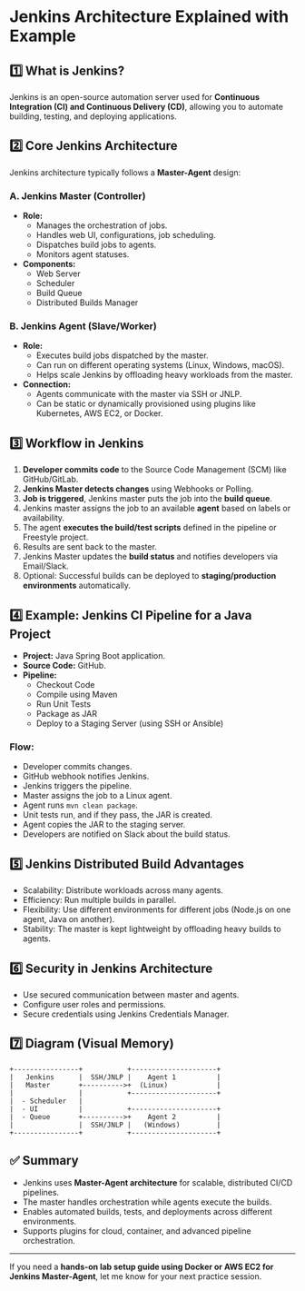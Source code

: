 # Jenkins Architecture Explained with Example

## 1️⃣ What is Jenkins?

Jenkins is an open-source automation server used for **Continuous Integration (CI) and Continuous Delivery (CD)**, allowing you to automate building, testing, and deploying applications.

## 2️⃣ Core Jenkins Architecture

Jenkins architecture typically follows a **Master-Agent** design:

### **A. Jenkins Master (Controller)**

- **Role:**
  - Manages the orchestration of jobs.
  - Handles web UI, configurations, job scheduling.
  - Dispatches build jobs to agents.
  - Monitors agent statuses.
- **Components:**
  - Web Server
  - Scheduler
  - Build Queue
  - Distributed Builds Manager

### **B. Jenkins Agent (Slave/Worker)**

- **Role:**
  - Executes build jobs dispatched by the master.
  - Can run on different operating systems (Linux, Windows, macOS).
  - Helps scale Jenkins by offloading heavy workloads from the master.
- **Connection:**
  - Agents communicate with the master via SSH or JNLP.
  - Can be static or dynamically provisioned using plugins like Kubernetes, AWS EC2, or Docker.

## 3️⃣ Workflow in Jenkins

1. **Developer commits code** to the Source Code Management (SCM) like GitHub/GitLab.
2. **Jenkins Master detects changes** using Webhooks or Polling.
3. **Job is triggered**, Jenkins master puts the job into the **build queue**.
4. Jenkins master assigns the job to an available **agent** based on labels or availability.
5. The agent **executes the build/test scripts** defined in the pipeline or Freestyle project.
6. Results are sent back to the master.
7. Jenkins Master updates the **build status** and notifies developers via Email/Slack.
8. Optional: Successful builds can be deployed to **staging/production environments** automatically.

## 4️⃣ Example: Jenkins CI Pipeline for a Java Project

- **Project:** Java Spring Boot application.
- **Source Code:** GitHub.
- **Pipeline:**
  - Checkout Code
  - Compile using Maven
  - Run Unit Tests
  - Package as JAR
  - Deploy to a Staging Server (using SSH or Ansible)

### **Flow:**

- Developer commits changes.
- GitHub webhook notifies Jenkins.
- Jenkins triggers the pipeline.
- Master assigns the job to a Linux agent.
- Agent runs `mvn clean package`.
- Unit tests run, and if they pass, the JAR is created.
- Agent copies the JAR to the staging server.
- Developers are notified on Slack about the build status.

## 5️⃣ Jenkins Distributed Build Advantages

- Scalability: Distribute workloads across many agents.
- Efficiency: Run multiple builds in parallel.
- Flexibility: Use different environments for different jobs (Node.js on one agent, Java on another).
- Stability: The master is kept lightweight by offloading heavy builds to agents.

## 6️⃣ Security in Jenkins Architecture

- Use secured communication between master and agents.
- Configure user roles and permissions.
- Secure credentials using Jenkins Credentials Manager.

## 7️⃣ Diagram (Visual Memory)

```
+----------------+           +---------------------+
|   Jenkins      |  SSH/JNLP |    Agent 1          |
|   Master       +---------->+  (Linux)            |
|                |           +---------------------+
|  - Scheduler   |
|  - UI          |           +---------------------+
|  - Queue       +---------->+    Agent 2          |
|                |  SSH/JNLP |   (Windows)         |
+----------------+           +---------------------+
```

## ✅ Summary

- Jenkins uses **Master-Agent architecture** for scalable, distributed CI/CD pipelines.
- The master handles orchestration while agents execute the builds.
- Enables automated builds, tests, and deployments across different environments.
- Supports plugins for cloud, container, and advanced pipeline orchestration.

---

If you need a **hands-on lab setup guide using Docker or AWS EC2 for Jenkins Master-Agent**, let me know for your next practice session.

